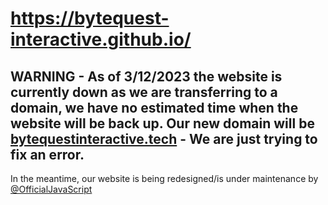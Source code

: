 # https://bytequest-interactive.github.io/

## WARNING - As of 3/12/2023 the website is currently down as we are transferring to a domain, we have no estimated time when the website will be back up. Our new domain will be [bytequestinteractive.tech](https://bytequestinteractive.tech/) - We are just trying to fix an error.

In the meantime, our website is being redesigned/is under maintenance by [@OfficialJavaScript](https://github.com/OfficialJavaScript)

